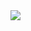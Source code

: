 <a href="https://azuredeploy.net/?repository=https://github.com/Sneezry/function-app-arm-template" target="_blank">
    <img src="http://azuredeploy.net/deploybutton.png"/>
</a>
